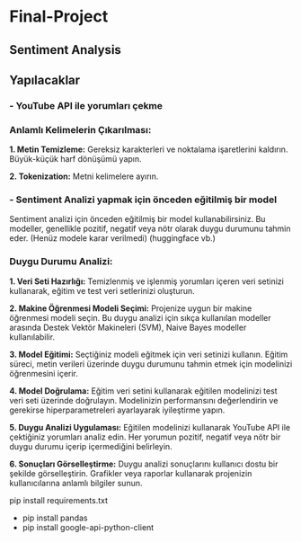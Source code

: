 # Final-Project

## Sentiment Analysis

## Yapılacaklar
### - YouTube API ile yorumları çekme

### Anlamlı Kelimelerin Çıkarılması:

**1. Metin Temizleme:**
Gereksiz karakterleri ve noktalama işaretlerini kaldırın.
Büyük-küçük harf dönüşümü yapın.

**2. Tokenization:**
Metni kelimelere ayırın.


### - Sentiment Analizi yapmak için önceden eğitilmiş bir model

Sentiment analizi için önceden eğitilmiş bir model kullanabilirsiniz. Bu modeller, genellikle pozitif, negatif veya nötr olarak duygu durumunu tahmin eder. (Henüz modele karar verilmedi) (huggingface vb.)

### Duygu Durumu Analizi:

**1. Veri Seti Hazırlığı:**
Temizlenmiş ve işlenmiş yorumları içeren veri setinizi kullanarak, eğitim ve test veri setlerinizi oluşturun.

**2. Makine Öğrenmesi Modeli Seçimi:**
Projenize uygun bir makine öğrenmesi modeli seçin. Bu duygu analizi için sıkça kullanılan modeller arasında Destek Vektör Makineleri (SVM), Naive Bayes modeller kullanılabilir.

**3. Model Eğitimi:**
Seçtiğiniz modeli eğitmek için veri setinizi kullanın. Eğitim süreci, metin verileri üzerinde duygu durumunu tahmin etmek için modelinizi öğrenmesini içerir.

**4. Model Doğrulama:**
Eğitim veri setini kullanarak eğitilen modelinizi test veri seti üzerinde doğrulayın. Modelinizin performansını değerlendirin ve gerekirse hiperparametreleri ayarlayarak iyileştirme yapın.

**5. Duygu Analizi Uygulaması:**
Eğitilen modelinizi kullanarak YouTube API ile çektiğiniz yorumları analiz edin. Her yorumun pozitif, negatif veya nötr bir duygu durumu içerip içermediğini belirleyin.

**6. Sonuçları Görselleştirme:**
Duygu analizi sonuçlarını kullanıcı dostu bir şekilde görselleştirin. Grafikler veya raporlar kullanarak projenizin kullanıcılarına anlamlı bilgiler sunun.


pip install requirements.txt
- pip install pandas
- pip install google-api-python-client
